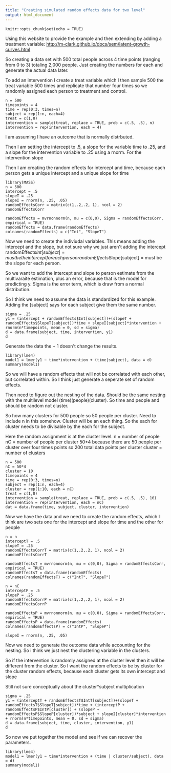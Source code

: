 ```yaml
---
title: "Creating simulated random effects data for two level"
output: html_document
---
```


```{r setup, include=FALSE}
knitr::opts_chunk$set(echo = TRUE)
```
Using this website to provide the example and then extending by adding a treatment variable: http://m-clark.github.io/docs/sem/latent-growth-curves.html

So creating a data set with 500 total people across 4 time points (ranging from 0 to 3) totaling 2,000 people.  Just creating the numbers for each and generate the actual data later. 

To add an intervention I create a treat variable which I then sample 500 the treat variable 500 times and replicate that number four times so we randomly assigned each person to treatment and control. 
```{r}
n = 500
timepoints = 4
time = rep(0:3, times=n)
subject = rep(1:n, each=4)
treat = c(1,0)
intervention = sample(treat, replace = TRUE, prob = c(.5, .5), n)
intervention = rep(intervention, each = 4)
```
I am assuming I have an outcome that is normally distrbuted. 

Then I am setting the intercept to .5, a slope for the variable time to .25, and a slope for the intervention variable to .25 using a rnorm.  For the intervention slope   

Then I am creating the random effects for intercept and time, because each person gets a unique intercept and a unique slope for time  
```{r}
library(MASS)
n = 500
intercept = .5
slopeT = .25
slopeI = rnorm(n, .25, .05)
randomEffectsCorr = matrix(c(1,.2,.2, 1), ncol = 2)
randomEffectsCorr

randomEffects = mvrnonnorm(n, mu = c(0,0), Sigma = randomEffectsCorr, empirical = TRUE)
randomEffects = data.frame(randomEffects)
colnames(randomEffects) = c("Int", "SlopeT")
```
Now we need to create the indiviudal variables.  This means adding the intercept and the slope, but not sure why we just aren't adding the intercept 
randomEffects$Int[subject] = must be the intercept for each person
randomEffects$Slope[subject] = must be the slope for each person.

So we want to add the intercept and slope to person estimate from the multivaraite estimation, plus an error, because that is the model for predicting y.  Sigma is the error term, which is draw from a normal distribution.

So I think we need to assume the data is standardized for this example.
Adding the [subject] says for each subject give them the same number.
```{r}
sigma = .25
y1 = (intercept + randomEffects$Int[subject])+(slopeT + randomEffects$SlopeT[subject])*time + slopeI[subject]*intervention + rnorm(n*timepoints, mean = 0, sd = sigma)
d = data.frame(subject, time, intervention, y1)
d
```
Generate the data the + 1 doesn't change the results.
```{r}
library(lme4)
model1 = lmer(y1 ~ time*intervention + (time|subject), data = d)
summary(model1)
```
So we will have a random effects that will not be correlated with each other, but correlated within.  So I think just generate a seperate set of random effects.

Then need to figure out the nesting of the data.  Should be the same nesting with the multilevel model (time)(people)(cluster).  So time and people and should be random not cluster.

So how many clusters for 500 people so 50 people per cluster.  Need to include n in this somehow.  Cluster will be an each thing.  So the each for cluster needs to be divisable by the each for the subject.

Here the random assignment is at the cluster level.
n = number of people
nC = number of people per cluster 50*4 because there are 50 people per cluster over four times points so 200 total data points per cluster
cluster = number of clusters
```{r}
n = 500
nC = 50*4
cluster = 10
timepoints = 4
time = rep(0:3, times=n)
subject = rep(1:n, each=4)
cluster = rep(1:10, each = nC) 
treat = c(1,0)
intervention = sample(treat, replace = TRUE, prob = c(.5, .5), 10)
intervention = rep(intervention, each = nC)
dat = data.frame(time, subject, cluster, intervention)
```
Now we have the data and we need to create the random effects, which I think are two sets one for the intercept and slope for time and the other for people
```{r}
n = n
interceptT = .5
slopeT = .25
randomEffectsCorrT = matrix(c(1,.2,.2, 1), ncol = 2)
randomEffectsCorrT

randomEffectsT = mvrnonnorm(n, mu = c(0,0), Sigma = randomEffectsCorr, empirical = TRUE)
randomEffectsT = data.frame(randomEffects)
colnames(randomEffectsT) = c("IntT", "SlopeT")

n = nC
interceptP = .5
slopeP = .25
randomEffectsCorrP = matrix(c(1,.2,.2, 1), ncol = 2)
randomEffectsCorrP

randomEffectsP = mvrnonnorm(n, mu = c(0,0), Sigma = randomEffectsCorr, empirical = TRUE)
randomEffectsP = data.frame(randomEffects)
colnames(randomEffectsP) = c("IntP", "SlopeP")

slopeI = rnorm(n, .25, .05)

```
Now we need to generate the outcome data while accounting for the nesting.  So i think we just nest the clustering variable in the clusters. 

So if the intervention is randomly assigned at the cluster level then it will be different from the cluster.  So I want the random effects to be by cluster for the cluster random effects, because each cluster gets its own intercept and slope

Still not sure conceptually about the cluster*subject multiplication
```{r}
sigma = .25
y1 = (interceptT + randomEffectsT$IntT[subject])+(slopeT + randomEffectsT$SlopeT[subject])*time + (interceptP + randomEffectsP$IntP[cluster]) + (slopeP + randomEffectsP$SlopeP[cluster])*subject + slopeI[cluster]*intervention + rnorm(n*timepoints, mean = 0, sd = sigma)
d = data.frame(subject, time, cluster, intervention, y1)
d
```
So now we put together the model and see if we can recover the parameters.
```{r}
library(lme4)
model1 = lmer(y1 ~ time*intervention + (time | cluster/subject), data = d)
summary(model1)
```
